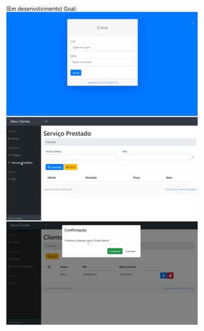 (Em desenvolvimento)
Goal:
![Mario Aposentado](img/img2.png)
![Mario Aposentado](img/img1.png)
![Mario Aposentado](img/img3.png)
